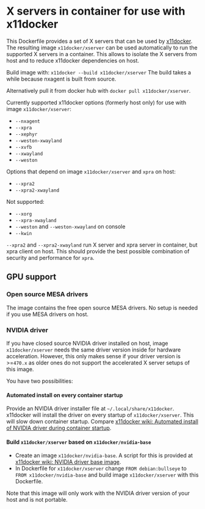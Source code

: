 # X servers in container for use with x11docker

This Dockerfile provides a set of X servers that can be used by [x11docker](https://github.com/mviereck/x11docker).
The resulting image `x11docker/xserver` can be used automatically to run the supported X servers in a container.
This allows to isolate the X servers from host and to reduce x11docker dependencies on host.

Build image with: `x11docker --build x11docker/xserver`
The build takes a while because nxagent is built from source.

Alternatively pull it from docker hub with `docker pull x11docker/xserver`.

Currently supported x11docker options (formerly host only) for use with image `x11docker/xserver`:
 - `--nxagent`
 - `--xpra`
 - `--xephyr`
 - `--weston-xwayland`
 - `--xvfb`
 - `--xwayland`
 - `--weston`

Options that depend on image `x11docker/xserver` and `xpra` on host:
 - `--xpra2`
 - `--xpra2-xwayland`
 
Not supported: 
 - `--xorg` 
 - `--xpra-xwayland`
 - `--weston` and `--weston-xwayland` on console
 - `--kwin`
 
`--xpra2` and `--xpra2-xwayland` run X server and xpra server in container, but xpra client on host. 
This should provide the best possible combination of security and performance for `xpra`.

## GPU support
### Open source MESA drivers
The image contains the free open source MESA drivers. No setup is needed if you use MESA drivers on host.
### NVIDIA driver
If you have closed source NVIDIA driver installed on host, image `x11docker/xserver` needs the same driver version inside for hardware acceleration.
However, this only makes sense if your driver version is >=`470.x` as older ones do not support the accelerated X server setups of this image.

You have two possibilities:
#### Automated install on every container startup
Provide an NVIDIA driver installer file at `~/.local/share/x11docker`. x11docker will install the driver on every startup of `x11docker/xserver`.
This will slow down container startup. Compare [x11docker wiki: Automated install of NVIDIA driver during container startup](https://github.com/mviereck/x11docker/wiki/NVIDIA-driver-support-for-docker-container#automated-install-of-nvidia-driver-during-container-startup).
#### Build `x11docker/xserver` based on `x11docker/nvidia-base`
 - Create an image `x11docker/nvidia-base`. A script for this is provided at [x11docker wiki: NVIDIA driver base image](https://github.com/mviereck/x11docker/wiki/NVIDIA-driver-support-for-docker-container#nvidia-driver-base-image).
 - In Dockerfile for `x11docker/xserver` change `FROM debian:bullseye` to `FROM x11docker/nvidia-base` and build image `x11docker/xserver` with this Dockerfile.
 
Note that this image will only work with the NVIDIA driver version of your host and is not portable.
